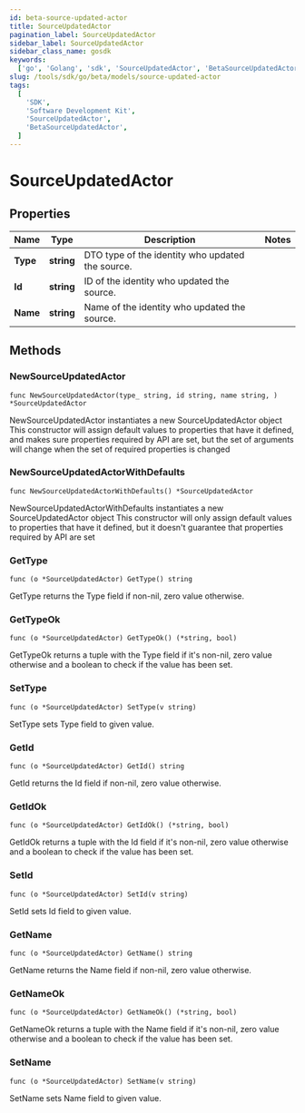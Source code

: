 ```yaml
---
id: beta-source-updated-actor
title: SourceUpdatedActor
pagination_label: SourceUpdatedActor
sidebar_label: SourceUpdatedActor
sidebar_class_name: gosdk
keywords:
  ['go', 'Golang', 'sdk', 'SourceUpdatedActor', 'BetaSourceUpdatedActor']
slug: /tools/sdk/go/beta/models/source-updated-actor
tags:
  [
    'SDK',
    'Software Development Kit',
    'SourceUpdatedActor',
    'BetaSourceUpdatedActor',
  ]
---
```


# SourceUpdatedActor

## Properties

| Name | Type | Description | Notes |
| --- | --- | --- | --- |
| **Type** | **string** | DTO type of the identity who updated the source. |
| **Id** | **string** | ID of the identity who updated the source. |
| **Name** | **string** | Name of the identity who updated the source. |

## Methods

### NewSourceUpdatedActor

`func NewSourceUpdatedActor(type_ string, id string, name string, ) *SourceUpdatedActor`

NewSourceUpdatedActor instantiates a new SourceUpdatedActor object This constructor will assign default values to properties that have it defined, and makes sure properties required by API are set, but the set of arguments will change when the set of required properties is changed

### NewSourceUpdatedActorWithDefaults

`func NewSourceUpdatedActorWithDefaults() *SourceUpdatedActor`

NewSourceUpdatedActorWithDefaults instantiates a new SourceUpdatedActor object This constructor will only assign default values to properties that have it defined, but it doesn't guarantee that properties required by API are set

### GetType

`func (o *SourceUpdatedActor) GetType() string`

GetType returns the Type field if non-nil, zero value otherwise.

### GetTypeOk

`func (o *SourceUpdatedActor) GetTypeOk() (*string, bool)`

GetTypeOk returns a tuple with the Type field if it's non-nil, zero value otherwise and a boolean to check if the value has been set.

### SetType

`func (o *SourceUpdatedActor) SetType(v string)`

SetType sets Type field to given value.

### GetId

`func (o *SourceUpdatedActor) GetId() string`

GetId returns the Id field if non-nil, zero value otherwise.

### GetIdOk

`func (o *SourceUpdatedActor) GetIdOk() (*string, bool)`

GetIdOk returns a tuple with the Id field if it's non-nil, zero value otherwise and a boolean to check if the value has been set.

### SetId

`func (o *SourceUpdatedActor) SetId(v string)`

SetId sets Id field to given value.

### GetName

`func (o *SourceUpdatedActor) GetName() string`

GetName returns the Name field if non-nil, zero value otherwise.

### GetNameOk

`func (o *SourceUpdatedActor) GetNameOk() (*string, bool)`

GetNameOk returns a tuple with the Name field if it's non-nil, zero value otherwise and a boolean to check if the value has been set.

### SetName

`func (o *SourceUpdatedActor) SetName(v string)`

SetName sets Name field to given value.
